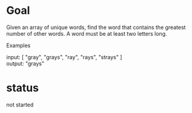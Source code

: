 # Goal

Given an array of unique words, find the word that contains the greatest number of other words. A word must be at least two letters long.

Examples

input:
[ "gray", "grays", "ray", "rays", "strays" ]  
output: "grays"
# status

not started